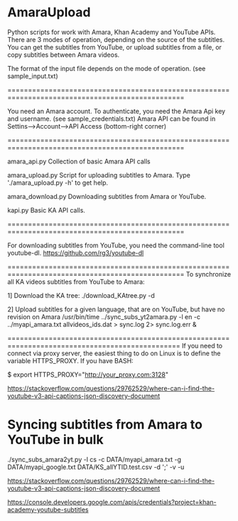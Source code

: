 # AmaraUpload
Python scripts for work with Amara, Khan Academy and YouTube APIs.
There are 3 modes of operation, depending on the source of the subtitles.
You can get the subtitles from YouTube, or upload subtitles from a file, or copy subtitles between Amara videos.

The format of the input file depends on the mode of operation.
(see sample_input.txt)

=================================================================================================

You need an Amara account. To authenticate, you need the Amara Api key and username.
(see sample_credentials.txt) 
Amara API can be found in Settins-->Account-->API Access (bottom-right corner)

=================================================================================================

amara_api.py    	Collection of basic Amara API calls


amara_upload.py     	Script for uploading subtitles to Amara.
		Type './amara_upload.py -h' to get help.

amara_download.py	Downloading subtitles from Amara or YouTube.

kapi.py			Basic KA API calls.


=================================================================================================

For downloading subtitles from YouTube, you need the command-line tool youtube-dl.
https://github.com/rg3/youtube-dl

=================================================================================================
To synchronize all KA videos subtitles from YouTube to Amara:

1] Download the KA tree:
	./download_KAtree.py -d

2] Upload subtitles for a given language, that are on YouTube, but have no revision on Amara
/usr/bin/time ../sync_subs_yt2amara.py -l en -c ../myapi_amara.txt allvideos_ids.dat > sync.log 2> sync.log.err &


================================================================================================
If you need to connect via proxy server, the easiest thing to do on Linux is to define the variable HTTPS_PROXY.
If you have BASH:

$ export HTTPS_PROXY="http://your_proxy.com:3128"

https://stackoverflow.com/questions/29762529/where-can-i-find-the-youtube-v3-api-captions-json-discovery-document


# Syncing subtitles from Amara to YouTube in bulk
./sync_subs_amara2yt.py -l cs -c DATA/myapi_amara.txt -g DATA/myapi_google.txt DATA/KS_allYTID.test.csv -d ';' -v -u

https://stackoverflow.com/questions/29762529/where-can-i-find-the-youtube-v3-api-captions-json-discovery-document

https://console.developers.google.com/apis/credentials?project=khan-academy-youtube-subtitles
